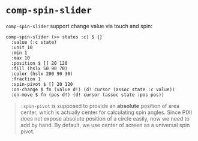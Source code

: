 # `comp-spin-slider`

`comp-spin-slider` support change value via touch and spin:

```cirru
comp-spin-slider (>> states :c) $ {}
  :value (:c state)
  :unit 10
  :min 1
  :max 10
  :position $ [] 20 120
  :fill (hslx 50 90 70)
  :color (hslx 200 90 30)
  :fraction 1
  :spin-pivot $ [] 20 120
  :on-change $ fn (value d!) (d! cursor (assoc state :c value))
  :on-move $ fn (pos d!) (d! cursor (assoc state :pos pos))
```

> `:spin-pivot` is supposed to provide an **absolute** position of area center, which is actually center for calculating spin angles. Since PIXI does not expose absolute position of a circle easily, now we need to add by hand. By default, we use center of screen as a universal spin pivot.
